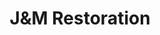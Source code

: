 ---
title: "J&M Restoration"
url: /clarington/jandm-restoration-simpson-avenue/
shop: car repair
---